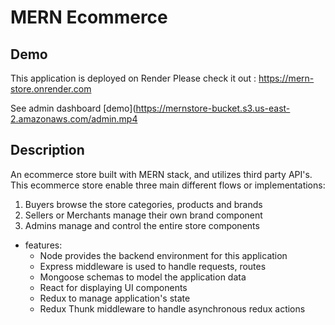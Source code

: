 # MERN Ecommerce

## Demo

This application is deployed on Render Please check it out : https://mern-store.onrender.com

See admin dashboard [demo](https://mernstore-bucket.s3.us-east-2.amazonaws.com/admin.mp4


## Description

An ecommerce store built with MERN stack, and utilizes third party API's. This ecommerce store enable three main different flows or implementations:

1. Buyers browse the store categories, products and brands
2. Sellers or Merchants manage their own brand component
3. Admins manage and control the entire store components 


* features:
  * Node provides the backend environment for this application
  * Express middleware is used to handle requests, routes
  * Mongoose schemas to model the application data
  * React for displaying UI components
  * Redux to manage application's state
  * Redux Thunk middleware to handle asynchronous redux actions
